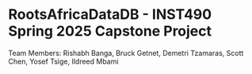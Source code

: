# RootsAfricaDataDB - INST490 Spring 2025 Capstone Project
Team Members: Rishabh Banga, Bruck Getnet, Demetri Tzamaras, Scott Chen, Yosef Tsige, Ildreed Mbami
